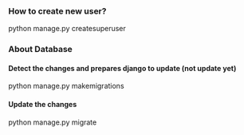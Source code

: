 ### How to create new user?
python manage.py createsuperuser

### About Database

#### Detect the changes and prepares django to update (not update yet)
python manage.py makemigrations

#### Update  the changes
python manage.py migrate